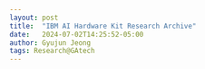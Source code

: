 ```yaml
---
layout: post
title:  "IBM AI Hardware Kit Research Archive"
date:   2024-07-02T14:25:52-05:00
author: Gyujun Jeong
tags: Research@GAtech
---
```

<html>
<head>
    <style>
        .github-button {
            display: inline-flex;
            align-items: center;
            padding: 10px 15px;
            background-color: #24292e;
            color: white;
            text-decoration: none;
            border-radius: 5px;
            font-family: Arial, sans-serif;
            font-size: 14px;
            font-weight: bold;
            transition: background-color 0.3s;
            width: fit-content;
        }

        .github-button:hover {
            background-color: #444c56;
        }

        .github-button img {
            margin-right: 8px;
        }
    </style>
</head>
<body>
    <a href="https://github.com/gyulab/aihwkit/tree/master" target="_blank" class="github-button">
        <img src="https://github.githubassets.com/images/modules/logos_page/GitHub-Mark.png" alt="GitHub Logo" width="20" height="20">
        View GitHub Repository
    </a>
</body>
</html>

<iframe src="https://drive.google.com/file/d/1rbIu6mdYRK0MGFGlL7RWprEDQ55h7E3x/preview" style="width:100%; height:600px;" frameborder="0"></iframe>
<iframe src="https://drive.google.com/file/d/1Q_J0C1Z9MtZeBEsPk3PK8MJ6ZTHk2Lw_/preview" style="width:100%; height:600px;" frameborder="0"></iframe>

